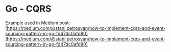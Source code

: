 # Go - CQRS

Example used in Medium post: [https://medium.com/@stani.petrosyan/how-to-implement-cqrs-and-event-sourcing-pattern-in-go-fd47dc0afd80](https://medium.com/@stani.petrosyan/how-to-implement-cqrs-and-event-sourcing-pattern-in-go-fd47dc0afd80)

